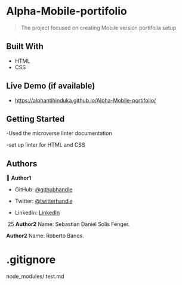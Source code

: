
​

# Alpha-Mobile-portifolio

> The project focused on creating Mobile version portifolia setup

## Built With


- HTML
- CSS
​
## Live Demo (if available)

- https://alphantihinduka.github.io/Alpha-Mobile-portifolio/

## Getting Started

-Used the microverse linter documentation


-set up linter for HTML and CSS


## Authors


👤 **Author1**


- GitHub: [@githubhandle](https://github.com/AlphaNtihinduka)


- Twitter: [@twitterhandle](https://twitter.com/AlphaNtihinduka)


- LinkedIn: [LinkedIn](https://www.linkedin.com/in/ntihinduka-alpha-81bb7b22a/)


​
25 **Author2**
Name: Sebastian Daniel Solis Fenger.

 **Author2**
Name: Roberto Banos.
 

# .gitignore
node_modules/
test.md